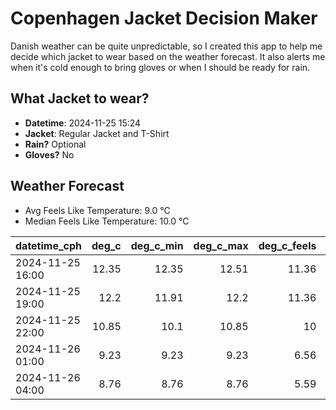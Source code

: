 
# Copenhagen Jacket Decision Maker

Danish weather can be quite unpredictable, so I created this app to help me decide which jacket to wear based on the weather forecast. 
It also alerts me when it's cold enough to bring gloves or when I should be ready for rain.

## What Jacket to wear?

- **Datetime**: 2024-11-25 15:24
- **Jacket**: Regular Jacket and T-Shirt
- **Rain?** Optional
- **Gloves?** No

## Weather Forecast
- Avg Feels Like Temperature: 9.0 °C
- Median Feels Like Temperature: 10.0 °C

| datetime_cph     |   deg_c |   deg_c_min |   deg_c_max |   deg_c_feels | weather   | wind   | rain   |
|:-----------------|--------:|------------:|------------:|--------------:|:----------|:-------|:-------|
| 2024-11-25 16:00 |   12.35 |       12.35 |       12.51 |         11.36 | Clouds    | High   | None   |
| 2024-11-25 19:00 |   12.2  |       11.91 |       12.2  |         11.36 | Rain      | High   | Low    |
| 2024-11-25 22:00 |   10.85 |       10.1  |       10.85 |         10    | Rain      | Low    | Low    |
| 2024-11-26 01:00 |    9.23 |        9.23 |        9.23 |          6.56 | Clouds    | High   | None   |
| 2024-11-26 04:00 |    8.76 |        8.76 |        8.76 |          5.59 | Clouds    | High   | None   |
        